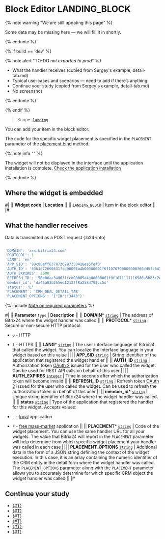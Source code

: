 # Block Editor LANDING_BLOCK

{% note warning "We are still updating this page" %}

Some data may be missing here — we will fill it in shortly.

{% endnote %}

{% if build == 'dev' %}

{% note alert "TO-DO _not exported to prod_" %}

- What the handler receives (copied from Sergey's example, detail-tab.md)
- Typical use-cases and scenarios — need to add if there’s anything
- Continue your study (copied from Sergey's example, detail-tab.md)
- No screenshot

{% endnote %}

{% endif %}

> Scope: [`landing`](../../scopes/permissions.md)

You can add your item in the block editor.

The code for the specific widget placement is specified in the `PLACEMENT` parameter of the [placement.bind](../placement-bind.md) method.

{% note info "" %}

The widget will not be displayed in the interface until the application installation is complete. [Check the application installation](../../../settings/app-installation/installation-finish.md)

{% endnote %}

## Where the widget is embedded

#|
|| **Widget code** | **Location** ||
|| `LANDING_BLOCK` | Item in the block editor ||
|#

## What the handler receives

Data is transmitted as a POST request {.b24-info}

```js

'DOMAIN': 'xxx.bitrix24.com'
'PROTOCOL': 1
'LANG': 'en'
'APP_SID': '99c80eff6378726287350416ee5fef0'
'AUTH_ID': '6061e72600631fcd00005a4b00000001f0f1076700000000f69dd5fc643d9ce2fdbc1'
'AUTH_EXPIRES': 3600
'REFRESH_ID': '50e00aa340631fcd00005a4b00000001f0f1071111116580a5b83c2de639ef28c12'
'member_id': 'da45a03b265ed12127f8a258d793cc5d'
'status': 'L'
'PLACEMENT': 'CRM_DEAL_DETAIL_TAB'
'PLACEMENT_OPTIONS': '{"ID":"3443"}'

```

{% include [Note on required parameters](../../../_includes/required.md) %}

#|
|| **Parameter**
`type` | **Description** ||
|| **DOMAIN***
[`string`](../../data-types.md) | The address of Bitrix24 where the widget handler was called ||
|| **PROTOCOL***
[`string`](../../data-types.md) | Secure or non-secure HTTP protocol:

- `0` - HTTP
- `1` - HTTPS
 ||
|| **LANG***
[`string`](../../data-types.md) | The user interface language of Bitrix24 that called the widget. You can localize the interface language in your widget based on this value ||
|| **APP_SID**
[`string`](../../data-types.md) | String identifier of the application that registered the widget handler ||
|| **AUTH_ID**
[`string`](../../data-types.md) | Authorization token [OAuth 2](../../../settings/oauth/simple-way.md) issued for the user who called the widget. Can be used for REST API calls on behalf of this user ||
|| **AUTH_EXPIRES**
[`integer`](../../data-types.md) | Time in seconds after which the authorization token will become invalid ||
|| **REFRESH_ID**
[`string`](../../data-types.md) | Refresh token [OAuth 2](../../../settings/oauth/simple-way.md) issued for the user who called the widget. Can be used to refresh the authorization token on behalf of this user ||
|| **member_id***
[`string`](../../data-types.md) | Unique string identifier of Bitrix24 where the widget handler was called.  ||
|| **status**
[`string`](../../data-types.md) | Type of the application that registered the handler for this widget. Accepts values:

- `L` - [local](../../../local-integrations/local-apps.md) application
- `F` - [free mass-market](../../../market/index.md) application
||
|| **PLACEMENT***
[`string`](../../data-types.md) | Code of the widget placement. You can use the same handler URL for all your widgets. The value that Bitrix24 will report in the `PLACEMENT` parameter will help determine from which specific widget placement your handler was called in each case ||
|| **PLACEMENT_OPTIONS**
[`string`](../../data-types.md) | Additional data in the form of a JSON string defining the context of the widget execution. In this case, it is an array containing the numeric identifier of the CRM entity in the detail form where the widget handler was called. The `PLACEMENT_OPTIONS` parameter along with the `PLACEMENT` parameter allows you to accurately determine for which specific CRM object the widget handler was called ||
|#

## Continue your study

- [{#T}](../placement-bind.md)
- [{#T}](../ui-interaction/index.md)
- [{#T}](../ui-interaction/crm-card.md)
- [{#T}](../../../settings/interactivity/index.md)
- [{#T}](../open-application.md)
- [{#T}](../open-path.md)